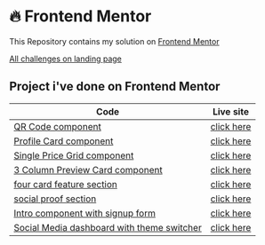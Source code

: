 # 🔥 Frontend Mentor

This Repository contains my solution on <a href="https://www.frontendmentor.io/">Frontend Mentor</a> <br>

[All challenges on landing page](https://bagas-defandi-frontend-mentor.netlify.app/)

## Project i've done on Frontend Mentor

| Code                                                                                                                                                  | Live site                                                                                                   |
| ----------------------------------------------------------------------------------------------------------------------------------------------------- | ----------------------------------------------------------------------------------------------------------- |
| [QR Code component](https://github.com/bagas-defandi/Frontend-Mentor/tree/master/QR-code-component)                                                   | [click here](https://bagas-defandi-frontend-mentor.netlify.app/qr-code-component/)                          |
| [Profile Card component](https://github.com/bagas-defandi/Frontend-Mentor/tree/master/profile-card-component)                                         | [click here](https://bagas-defandi-frontend-mentor.netlify.app/profile-card-component/)                     |
| [Single Price Grid component](https://github.com/bagas-defandi/Frontend-Mentor/tree/master/single-price-grid-component)                               | [click here](https://bagas-defandi-frontend-mentor.netlify.app/single-price-grid-component/)                |
| [3 Column Preview Card component](https://github.com/bagas-defandi/Frontend-Mentor/tree/master/3-column-preview-card-component)                       | [click here](https://bagas-defandi-frontend-mentor.netlify.app/3-column-preview-card-component/)            |
| [four card feature section](https://github.com/bagas-defandi/Frontend-Mentor/tree/master/four-card-feature-section/)                                  | [click here](https://bagas-defandi-frontend-mentor.netlify.app/four-card-feature-section/)                  |
| [social proof section](https://github.com/bagas-defandi/Frontend-Mentor/tree/master/social-proof-section/)                                            | [click here](https://bagas-defandi-frontend-mentor.netlify.app/social-proof-section/)                       |
| [Intro component with signup form](https://github.com/bagas-defandi/Frontend-Mentor/tree/master/intro-component-with-signup-form)                     | [click here](https://bagas-defandi-frontend-mentor.netlify.app/intro-component-with-signup-form/)           |
| [Social Media dashboard with theme switcher](https://github.com/bagas-defandi/Frontend-Mentor/tree/master/social-media-dashboard-with-theme-switcher) | [click here](https://bagas-defandi-frontend-mentor.netlify.app/social-media-dashboard-with-theme-switcher/) |
